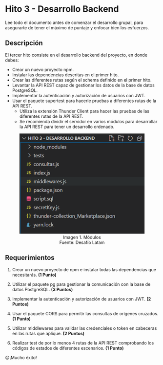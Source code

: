 # Hito 3 - Desarrollo Backend

Lee todo el documento antes de comenzar el desarrollo grupal, para asegurarte de tener el máximo de puntaje y enfocar bien los esfuerzos.

## Descripción

El tercer hito consiste en el desarrollo backend del proyecto, en donde debes:
  - Crear un nuevo proyecto npm.
  - Instalar las dependencias descritas en el primer hito.
  - Crear las diferentes rutas según el schema definido en el primer hito.
  - Levantar la API REST capaz de gestionar los datos de la base de datos PostgreSQL.
  - Implementar la autenticación y autorización de usuarios con JWT.
  - Usar el paquete supertest para hacerle pruebas a diferentes rutas de la API REST.
    - Utiliza la extensión Thunder Client para hacer las pruebas de las diferentes rutas de la API REST.
    - Se recomienda dividir el servidor en varios módulos para desarrollar la API REST para tener un desarrollo ordenado.

<p align="center">
  <img src="https://github.com/Felipe-M-dev/final-test-back/blob/main/public/01.png?raw=true" alt="image 01"><br>
Imagen 1. Módulos</br>
Fuente: Desafío Latam
</p>

## Requerimientos

1. Crear un nuevo proyecto de npm e instalar todas las dependencias que necesitarás. __(1 Punto)__

2. Utilizar el paquete pg para gestionar la comunicación con la base de datos PostgreSQL. __(3 Puntos)__

3. Implementar la autenticación y autorización de usuarios con JWT. __(2 Puntos)__

4. Usar el paquete CORS para permitir las consultas de orígenes cruzados. __(1 Punto)__

5. Utilizar middlewares para validar las credenciales o token en cabeceras en las rutas que aplique. __(2 Puntos)__

6. Realizar test de por lo menos 4 rutas de la API REST comprobando los códigos de estados de diferentes escenarios. __(1 Punto)__

😊¡Mucho éxito!
